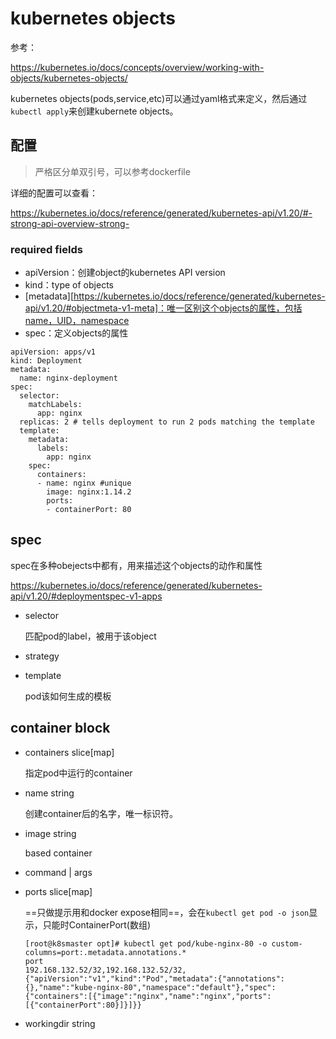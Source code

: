 # kubernetes objects

参考：

https://kubernetes.io/docs/concepts/overview/working-with-objects/kubernetes-objects/

kubernetes objects(pods,service,etc)可以通过yaml格式来定义，然后通过`kubectl apply`来创建kubernete objects。

## 配置

> 严格区分单双引号，可以参考dockerfile

详细的配置可以查看：

https://kubernetes.io/docs/reference/generated/kubernetes-api/v1.20/#-strong-api-overview-strong-

### required fields

- apiVersion：创建object的kubernetes API version
- kind：type of objects
- [metadata][https://kubernetes.io/docs/reference/generated/kubernetes-api/v1.20/#objectmeta-v1-meta]：唯一区别这个objects的属性，包括name，UID，namespace
- spec：定义objects的属性

```
apiVersion: apps/v1
kind: Deployment
metadata:
  name: nginx-deployment
spec:
  selector:
    matchLabels:
      app: nginx
  replicas: 2 # tells deployment to run 2 pods matching the template
  template:
    metadata:
      labels:
        app: nginx
    spec:
      containers:
      - name: nginx #unique
        image: nginx:1.14.2
        ports:
        - containerPort: 80
```

## spec

spec在多种obejects中都有，用来描述这个objects的动作和属性

https://kubernetes.io/docs/reference/generated/kubernetes-api/v1.20/#deploymentspec-v1-apps

- selector 

  匹配pod的label，被用于该object

- strategy

- template

  pod该如何生成的模板

  

## container block

- containers slice[map]

  指定pod中运行的container

- name string

  创建container后的名字，唯一标识符。

- image string

  based container

- command | args

- ports  slice[map]

  ==只做提示用和docker expose相同==，会在`kubectl get pod -o json`显示，只能时ContainerPort(数组)

  ```
  [root@k8smaster opt]# kubectl get pod/kube-nginx-80 -o custom-columns=port:.metadata.annotations.*
  port
  192.168.132.52/32,192.168.132.52/32,{"apiVersion":"v1","kind":"Pod","metadata":{"annotations":{},"name":"kube-nginx-80","namespace":"default"},"spec":{"containers":[{"image":"nginx","name":"nginx","ports":[{"containerPort":80}]}]}}
  ```

- workingdir string

  

